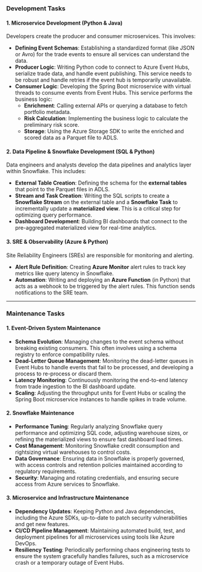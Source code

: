 ### **Development Tasks**

#### **1\. Microservice Development (Python & Java)**

Developers create the producer and consumer microservices. This involves:

* **Defining Event Schemas**: Establishing a standardized format (like JSON or Avro) for the trade events to ensure all services can understand the data.  
* **Producer Logic**: Writing Python code to connect to Azure Event Hubs, serialize trade data, and handle event publishing. This service needs to be robust and handle retries if the event hub is temporarily unavailable.  
* **Consumer Logic**: Developing the Spring Boot microservice with virtual threads to consume events from Event Hubs. This service performs the business logic:  
  * **Enrichment**: Calling external APIs or querying a database to fetch portfolio metadata.  
  * **Risk Calculation**: Implementing the business logic to calculate the preliminary risk score.  
  * **Storage**: Using the Azure Storage SDK to write the enriched and scored data as a Parquet file to ADLS.

#### **2\. Data Pipeline & Snowflake Development (SQL & Python)**

Data engineers and analysts develop the data pipelines and analytics layer within Snowflake. This includes:

* **External Table Creation**: Defining the schema for the **external tables** that point to the Parquet files in ADLS.  
* **Stream and Task Creation**: Writing the SQL scripts to create a **Snowflake Stream** on the external table and a **Snowflake Task** to incrementally update a **materialized view**. This is a critical step for optimizing query performance.  
* **Dashboard Development**: Building BI dashboards that connect to the pre-aggregated materialized view for real-time analytics.

#### **3\. SRE & Observability (Azure & Python)**

Site Reliability Engineers (SREs) are responsible for monitoring and alerting.

* **Alert Rule Definition**: Creating **Azure Monitor** alert rules to track key metrics like query latency in Snowflake.  
* **Automation**: Writing and deploying an **Azure Function** (in Python) that acts as a webhook to be triggered by the alert rules. This function sends notifications to the SRE team.

---

### **Maintenance Tasks**

#### **1\. Event-Driven System Maintenance**

* **Schema Evolution**: Managing changes to the event schema without breaking existing consumers. This often involves using a schema registry to enforce compatibility rules.  
* **Dead-Letter Queue Management**: Monitoring the dead-letter queues in Event Hubs to handle events that fail to be processed, and developing a process to re-process or discard them.  
* **Latency Monitoring**: Continuously monitoring the end-to-end latency from trade ingestion to the BI dashboard update.  
* **Scaling**: Adjusting the throughput units for Event Hubs or scaling the Spring Boot microservice instances to handle spikes in trade volume.

#### **2\. Snowflake Maintenance**

* **Performance Tuning**: Regularly analyzing Snowflake query performance and optimizing SQL code, adjusting warehouse sizes, or refining the materialized views to ensure fast dashboard load times.  
* **Cost Management**: Monitoring Snowflake credit consumption and rightsizing virtual warehouses to control costs.  
* **Data Governance**: Ensuring data in Snowflake is properly governed, with access controls and retention policies maintained according to regulatory requirements.  
* **Security**: Managing and rotating credentials, and ensuring secure access from Azure services to Snowflake.

#### **3\. Microservice and Infrastructure Maintenance**

* **Dependency Updates**: Keeping Python and Java dependencies, including the Azure SDKs, up-to-date to patch security vulnerabilities and get new features.  
* **CI/CD Pipeline Management**: Maintaining automated build, test, and deployment pipelines for all microservices using tools like Azure DevOps.  
* **Resiliency Testing**: Periodically performing chaos engineering tests to ensure the system gracefully handles failures, such as a microservice crash or a temporary outage of Event Hubs.

